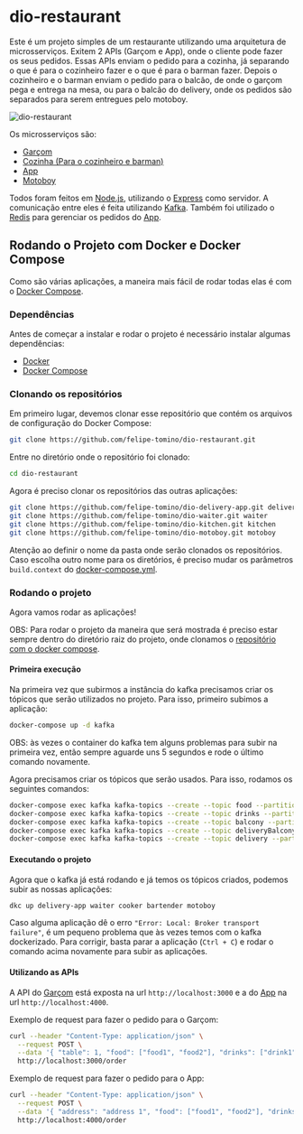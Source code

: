 # dio-restaurant

Este é um projeto simples de um restaurante utilizando uma arquitetura de microsserviços. Exitem 2 APIs (Garçom e App), onde o cliente pode fazer os seus pedidos. Essas APIs enviam o pedido para a cozinha, já separando o que é para o cozinheiro fazer e o que é para o barman fazer. Depois o cozinheiro e o barman enviam o pedido para o balcão, de onde o garçom pega e entrega na mesa, ou para o balcão do delivery, onde os pedidos são separados para serem entregues pelo motoboy.

![dio-restaurant](https://user-images.githubusercontent.com/34447259/91900931-d2c9f100-ec75-11ea-8d6e-c75f66961b8a.jpg)

Os microsserviços são:

- [Garçom](https://github.com/felipe-tomino/dio-waiter)
- [Cozinha (Para o cozinheiro e barman)](https://github.com/felipe-tomino/dio-kitchen)
- [App](https://github.com/felipe-tomino/dio-delivery-app)
- [Motoboy](https://github.com/felipe-tomino/dio-motoboy)

Todos foram feitos em [Node.js](https://nodejs.org/en/), utilizando o [Express](https://expressjs.com/) como servidor. A comunicação entre eles é feita utilizando [Kafka](https://kafka.apache.org/). Também foi utilizado o [Redis](https://redis.io/) para gerenciar os pedidos do [App](https://github.com/felipe-tomino/dio-delivery-app).

## Rodando o Projeto com Docker e Docker Compose

Como são várias aplicações, a maneira mais fácil de rodar todas elas é com o [Docker Compose](https://docs.docker.com/compose/).

### Dependências

Antes de começar a instalar e rodar o projeto é necessário instalar algumas dependências:

- [Docker](https://www.docker.com/)
- [Docker Compose](https://docs.docker.com/compose/)

### Clonando os repositórios

Em primeiro lugar, devemos clonar esse repositório que contém os arquivos de configuração do Docker Compose:

```bash
git clone https://github.com/felipe-tomino/dio-restaurant.git
```

Entre no diretório onde o repositório foi clonado:

```bash
cd dio-restaurant
```

Agora é preciso clonar os repositórios das outras aplicações:

```bash
git clone https://github.com/felipe-tomino/dio-delivery-app.git delivery-app
git clone https://github.com/felipe-tomino/dio-waiter.git waiter
git clone https://github.com/felipe-tomino/dio-kitchen.git kitchen
git clone https://github.com/felipe-tomino/dio-motoboy.git motoboy
```

Atenção ao definir o nome da pasta onde serão clonados os repositórios. Caso escolha outro nome para os diretórios, é preciso mudar os parâmetros `build.context` do [docker-compose.yml](https://github.com/felipe-tomino/dio-restaurant/blob/master/docker-compose.yml).

### Rodando o projeto

Agora vamos rodar as aplicações!

OBS: Para rodar o projeto da maneira que será mostrada é preciso estar sempre dentro do diretório raiz do projeto, onde clonamos o [repositório com o docker compose](https://github.com/felipe-tomino/dio-restaurant).

#### Primeira execução

Na primeira vez que subirmos a instância do kafka precisamos criar os tópicos que serão utilizados no projeto. Para isso, primeiro subimos a aplicação:

```bash
docker-compose up -d kafka
```

OBS: às vezes o container do kafka tem alguns problemas para subir na primeira vez, então sempre aguarde uns 5 segundos e rode o último comando novamente.

Agora precisamos criar os tópicos que serão usados. Para isso, rodamos os seguintes comandos:

```bash
docker-compose exec kafka kafka-topics --create --topic food --partitions 4 --replication-factor 1 --if-not-exists --zookeeper zookeeper:2181
docker-compose exec kafka kafka-topics --create --topic drinks --partitions 4 --replication-factor 1 --if-not-exists --zookeeper zookeeper:2181
docker-compose exec kafka kafka-topics --create --topic balcony --partitions 4 --replication-factor 1 --if-not-exists --zookeeper zookeeper:2181
docker-compose exec kafka kafka-topics --create --topic deliveryBalcony --partitions 4 --replication-factor 1 --if-not-exists --zookeeper zookeeper:2181
docker-compose exec kafka kafka-topics --create --topic delivery --partitions 4 --replication-factor 1 --if-not-exists --zookeeper zookeeper:2181
```

#### Executando o projeto

Agora que o kafka já está rodando e já temos os tópicos criados, podemos subir as nossas aplicações:

```bash
dkc up delivery-app waiter cooker bartender motoboy
```

Caso alguma aplicação dê o erro `"Error: Local: Broker transport failure"`, é um pequeno problema que às vezes temos com o kafka dockerizado. Para corrigir, basta parar a aplicação (`Ctrl + C`) e rodar o comando acima novamente para subir as aplicações.

#### Utilizando as APIs

A API do [Garçom](https://github.com/felipe-tomino/dio-waiter) está exposta na url `http://localhost:3000` e a do [App](https://github.com/felipe-tomino/dio-delivery-app) na url `http://localhost:4000`.

Exemplo de request para fazer o pedido para o Garçom:

```bash
curl --header "Content-Type: application/json" \
  --request POST \
  --data '{ "table": 1, "food": ["food1", "food2"], "drinks": ["drink1", "drink2"] }' \
  http://localhost:3000/order
```

Exemplo de request para fazer o pedido para o App:

```bash
curl --header "Content-Type: application/json" \
  --request POST \
  --data '{ "address": "address 1", "food": ["food1", "food2"], "drinks": ["drink1", "drink2"] }' \
  http://localhost:4000/order
```
